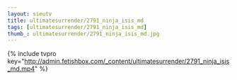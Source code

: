 ```yaml
--- 
layout: sieutv
title: ultimatesurrender/2791_ninja_isis_md
tags: [ultimatesurrender/2791_ninja_isis_md]
thumb_: ultimatesurrender/2791_ninja_isis_md.jpg
---
```

{% include tvpro key="http://admin.fetishbox.com/_content/ultimatesurrender/2791_ninja_isis_md.mp4" %} 
